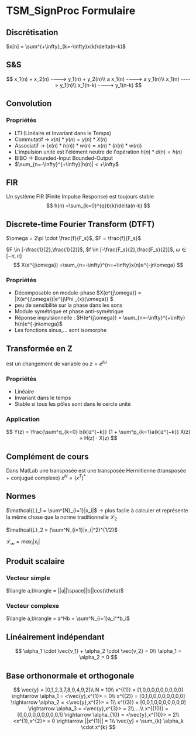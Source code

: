 # TSM_SignProc Formulaire

## Discrétisation

$x[n] = \sum^{+\infty}_{k=-\infty}x(k)\delta(n-k)$ 

## S&S

$$
x_1(n) + x_2(n) ----> y_1(n) + y_2(n)\\
a x_1(n) ----> a y_1(n)\\
x_1(n) ----> y_1(n)\\
x_1(n-k) ----> y_1(n-k)
$$

## Convolution

### Propriétés

- LTI (Linéaire et Invariant dans le Temps)
- Commutatif -> $x(n)*y(n) = y(n)*X(n)$
- Associatif -> $(x(n) * h(n)) * w(n) = x(n) * (h(n) * w(n))$
- L'impulsion unité est l'élément neutre de l'opération $h(n) * d(n) = h(n)$
- BIBO -> Bounded-Input Bounded-Output   
- $\sum_{n=-\infty}^{+\infty}|h(n)| < +\infty$

## FIR

Un système FIR (Finite Impulse Response) est toujours stable
$$
h(n) =\sum_{k=0}^{q}b(k)\delta(n-k)
$$

## Discrete-time Fourier Transform (DTFT)

$\omega = 2\pi \cdot \frac{f}{F_s}$, $F = \frac{f}{F_s}$

$F \in [-\frac{1}{2},\frac{1}{2}]$, $f \in [-\frac{F_s}{2},\frac{F_s}{2}]$, $\omega \in [-\pi,\pi]$
$$
X(e^{j\omega}) =\sum_{n=-\infty}^{n=+\infty}x(n)e^{-jn\omega}
$$

### Propriétés

- Décomposable en module-phase $X(e^{j\omega}) = |X(e^{j\omega})|e^{j\Phi _{x}(\omega)}  $
- peu de sensibilité sur la phase dans les sons
- Module symétrique et phase anti-symétrique
- Réponse impulsionnelle : $H(e^{j\omega}) = \sum_{n=-\infty}^{+\infty} h(n)e^{-jn\omega}$
- Les fonctions sinus,... sont isomorphe

## Transformée en Z

est un changement de variable ou $z = e^{j\omega}$ 

### Propriétés

- Linéaire
- Invariant dans le temps
- Stable si tous les pôles sont dans le cercle unité

### Application

$$
Y(z) = \frac{\sum^q_{k=0} b(k)z^{−k}}
{1 + \sum^p_{k=1}a(k)z^{−k}} X(z) = H(z) ⋅ X(z)
$$

## Complément de cours

Dans MatLab une transposée est une transposée Hermitienne (transposée + conjugué complexe) $x^H = (x^T)^*$ 

## Normes 

$\mathcal{L}_1 = \sum^{N}_{i=1}|x_i|$ -> plus facile à calculer et représente la même chose que la norme traditionnelle $\mathcal{L}_2$ 

$\mathcal{L}_2 = (\sum^N_{i=1}|x_i|^2)^{1/2}$

$\mathcal{L}_\infty = max_i|x_i|$ 

## Produit scalaire

### Vecteur simple

$\langle a,b\rangle = ||a||\space||b||cos(\theta)$

### Vecteur complexe 

$\langle a,b\rangle = a^Hb = \sum^N_{i=1}a_i^*b_i$

## Linéairement indépendant

$$
\alpha_1 \cdot \vec{v_1} + \alpha_2 \cdot \vec{v_2} = 0\\
\alpha_1 = \alpha_2 = 0
$$

## Base orthonormale et orthogonale

$$
\vec{y} = [0,1,2,3,7,8,9,4,9,2]\\
N = 10\\
x^{(1)} = [1,0,0,0,0,0,0,0,0,0] \rightarrow \alpha_1 = <\vec{y},x^{1}> = 0\\
x^{(2)} = [0,1,0,0,0,0,0,0,0,0] \rightarrow \alpha_2 = <\vec{y},x^{2}> = 1\\
x^{(3)} = [0,0,1,0,0,0,0,0,0,0] \rightarrow \alpha_3 = <\vec{y},x^{3}> = 2\\
...\\
x^{(10)} = [0,0,0,0,0,0,0,0,0,1] \rightarrow \alpha_{10} = <\vec{y},x^{10}> = 2\\
<x^{1},x^{2}> = 0 \rightarrow ||x^{1}|| = 1\\
\vec{y} = \sum_{k} \alpha_k \cdot x^{k}
$$

## 